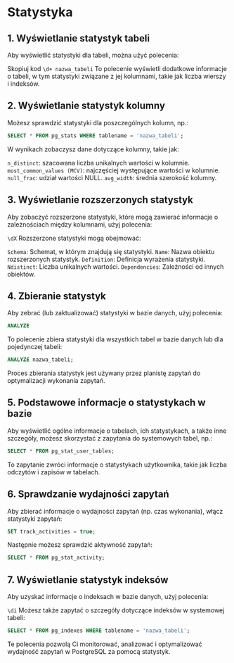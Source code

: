 # Statystyka
## 1. Wyświetlanie statystyk tabeli
Aby wyświetlić statystyki dla tabeli, można użyć polecenia:

Skopiuj kod
`\d+ nazwa_tabeli`
To polecenie wyświetli dodatkowe informacje o tabeli, w tym statystyki związane z jej kolumnami, takie jak liczba wierszy i indeksów.

## 2. Wyświetlanie statystyk kolumny
Możesz sprawdzić statystyki dla poszczególnych kolumn, np.:

```sql
SELECT * FROM pg_stats WHERE tablename = 'nazwa_tabeli';
```
W wynikach zobaczysz dane dotyczące kolumny, takie jak:

`n_distinct`: szacowana liczba unikalnych wartości w kolumnie.
`most_common_values (MCV)`: najczęściej występujące wartości w kolumnie.
`null_frac`: udział wartości NULL.
`avg_width`: średnia szerokość kolumny.
## 3. Wyświetlanie rozszerzonych statystyk
Aby zobaczyć rozszerzone statystyki, które mogą zawierać informacje o zależnościach między kolumnami, użyj polecenia:

`\dX`
Rozszerzone statystyki mogą obejmować:

`Schema`: Schemat, w którym znajdują się statystyki.
`Name`: Nazwa obiektu rozszerzonych statystyk.
`Definition`: Definicja wyrażenia statystyki.
`Ndistinct`: Liczba unikalnych wartości.
`Dependencies`: Zależności od innych obiektów.
## 4. Zbieranie statystyk
Aby zebrać (lub zaktualizować) statystyki w bazie danych, użyj polecenia:

```sql
ANALYZE
```
To polecenie zbiera statystyki dla wszystkich tabel w bazie danych lub dla pojedynczej tabeli:

```sql
ANALYZE nazwa_tabeli;
```
Proces zbierania statystyk jest używany przez planistę zapytań do optymalizacji wykonania zapytań.

## 5. Podstawowe informacje o statystykach w bazie
Aby wyświetlić ogólne informacje o tabelach, ich statystykach, a także inne szczegóły, możesz skorzystać z zapytania do systemowych tabel, np.:


```sql
SELECT * FROM pg_stat_user_tables;
```
To zapytanie zwróci informacje o statystykach użytkownika, takie jak liczba odczytów i zapisów w tabelach.

## 6. Sprawdzanie wydajności zapytań
Aby zbierać informacje o wydajności zapytań (np. czas wykonania), włącz statystyki zapytań:


```sql
SET track_activities = true;
```
Następnie możesz sprawdzić aktywność zapytań:


```sql
SELECT * FROM pg_stat_activity;
```
## 7. Wyświetlanie statystyk indeksów
Aby uzyskać informacje o indeksach w bazie danych, użyj polecenia:

`\di`
Możesz także zapytać o szczegóły dotyczące indeksów w systemowej tabeli:

```sql
SELECT * FROM pg_indexes WHERE tablename = 'nazwa_tabeli';
```
Te polecenia pozwolą Ci monitorować, analizować i optymalizować wydajność zapytań w PostgreSQL za pomocą statystyk.